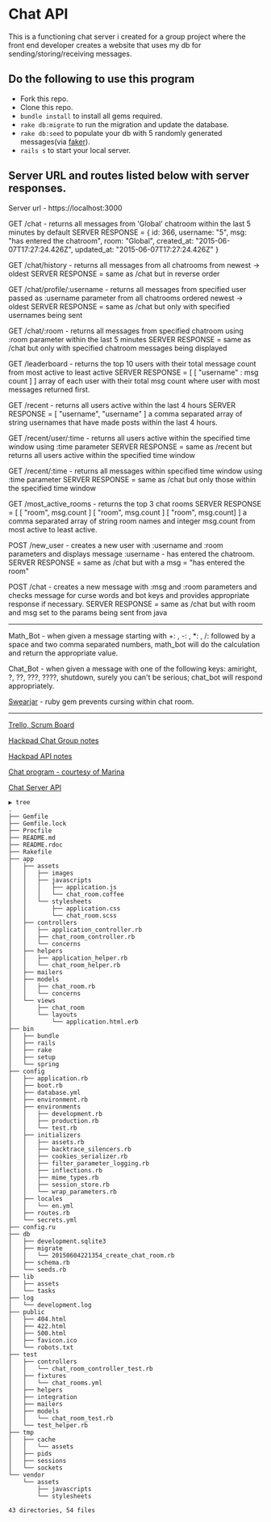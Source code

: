 # Chat API
  This is a functioning chat server i created for a group project where the front end
  developer creates a website that uses my db for sending/storing/receiving messages.

## Do the following to use this program

* Fork this repo.
* Clone this repo.
* `bundle install` to install all gems required.
* `rake db:migrate` to run the migration and update the database.
* `rake db:seed` to populate your db with 5 randomly generated messages(via <a href="https://rubygems.org/gems/faker/versions/1.4.3">faker</a>).
* `rails s` to start your local server.

## Server URL and routes listed below with server responses.

Server url - https://localhost:3000

GET /chat - returns all messages from 'Global' chatroom within the last 5 minutes by default
SERVER RESPONSE = {
id: 366,
username: "5",
msg: "has entered the chatroom",
room: "Global",
created_at: "2015-06-07T17:27:24.426Z",
updated_at: "2015-06-07T17:27:24.426Z" }


GET /chat/history - returns all messages from all chatrooms from newest -> oldest
SERVER RESPONSE = same as /chat but in reverse order

GET /chat/profile/:username - returns all messages from specified user passed as :username
 parameter from all chatrooms ordered newest -> oldest
SERVER RESPONSE = same as /chat but only with specified usernames being sent

GET /chat/:room - returns all messages from specified chatroom using :room parameter within
 the last 5 minutes
SERVER RESPONSE = same as /chat but only with specified chatroom messages being
displayed

GET /leaderboard - returns the top 10 users with their total message count from most active
to least active
SERVER RESPONSE = [ [ "username" :  msg count  ] ] array of each user with their total msg
count where user with most messages returned first.

GET /recent - returns all users active within the last 4 hours
SERVER RESPONSE = [ "username", "username" ] a comma separated array of string
usernames that have made posts within the last 4 hours.

GET /recent/user/:time - returns all users active within the specified time window using :time
parameter
SERVER RESPONSE = same as /recent but returns all users active within the specified time
window

GET /recent/:time - returns all messages within specified time window using :time parameter
SERVER RESPONSE = same as /chat but only those within the specified time window

GET /most_active_rooms - returns the top 3 chat rooms
SERVER RESPONSE = [ [ "room", msg.count ] [ "room", msg.count ] [ "room", msg.count] ] a
comma separated array of string room names and integer msg.count from most active to
least active.

POST /new_user - creates a new user with :username and :room parameters and displays
message :username - has entered the chatroom.
SERVER RESPONSE = same as /chat but with a msg = "has entered the room"

POST /chat - creates a new message with :msg and :room parameters and checks message
for curse words and bot keys and provides appropriate response if necessary.
SERVER RESPONSE = same as /chat but with room and msg set to the params being sent
from java



-------
Math_Bot - when given a message starting with +: , -: , *: , /: followed by a space and two
comma separated numbers, math_bot will do the calculation and return the appropriate value.

Chat_Bot - when given a message with one of the following keys: amiright, ?, ??, ???, ????,
shutdown, surely you can't be serious; chat_bot will respond appropriately.

<a href="https://rubygems.org/gems/swearjar">Swearjar</a> - ruby gem prevents cursing within chat room.

-------
<p><a href="https://trello.com/b/ub26Hs6E/group-chat-program">Trello, Scrum Board
</a></p>
<p><a href="https://hackpad.com/Group-Chat-Program-UhniHRqodb5">Hackpad Chat Group notes
</a>
</p>
<p><a href="https://hackpad.com/Chat-Project-API-Kc89NodEFSo">Hackpad API notes
</a></p>

<p><a href="http://marina-r.github.io/projects/Chat-Room-Project/dist/index.html">Chat program - courtesy of Marina</a></p>

<p><a href="https://superamazingchat.herokuapp.com/">Chat Server API
</a></p>




```
▶ tree
.
├── Gemfile
├── Gemfile.lock
├── Procfile
├── README.md
├── README.rdoc
├── Rakefile
├── app
│   ├── assets
│   │   ├── images
│   │   ├── javascripts
│   │   │   ├── application.js
│   │   │   └── chat_room.coffee
│   │   └── stylesheets
│   │       ├── application.css
│   │       └── chat_room.scss
│   ├── controllers
│   │   ├── application_controller.rb
│   │   ├── chat_room_controller.rb
│   │   └── concerns
│   ├── helpers
│   │   ├── application_helper.rb
│   │   └── chat_room_helper.rb
│   ├── mailers
│   ├── models
│   │   ├── chat_room.rb
│   │   └── concerns
│   └── views
│       ├── chat_room
│       └── layouts
│           └── application.html.erb
├── bin
│   ├── bundle
│   ├── rails
│   ├── rake
│   ├── setup
│   └── spring
├── config
│   ├── application.rb
│   ├── boot.rb
│   ├── database.yml
│   ├── environment.rb
│   ├── environments
│   │   ├── development.rb
│   │   ├── production.rb
│   │   └── test.rb
│   ├── initializers
│   │   ├── assets.rb
│   │   ├── backtrace_silencers.rb
│   │   ├── cookies_serializer.rb
│   │   ├── filter_parameter_logging.rb
│   │   ├── inflections.rb
│   │   ├── mime_types.rb
│   │   ├── session_store.rb
│   │   └── wrap_parameters.rb
│   ├── locales
│   │   └── en.yml
│   ├── routes.rb
│   └── secrets.yml
├── config.ru
├── db
│   ├── development.sqlite3
│   ├── migrate
│   │   └── 20150604221354_create_chat_room.rb
│   ├── schema.rb
│   └── seeds.rb
├── lib
│   ├── assets
│   └── tasks
├── log
│   └── development.log
├── public
│   ├── 404.html
│   ├── 422.html
│   ├── 500.html
│   ├── favicon.ico
│   └── robots.txt
├── test
│   ├── controllers
│   │   └── chat_room_controller_test.rb
│   ├── fixtures
│   │   └── chat_rooms.yml
│   ├── helpers
│   ├── integration
│   ├── mailers
│   ├── models
│   │   └── chat_room_test.rb
│   └── test_helper.rb
├── tmp
│   ├── cache
│   │   └── assets
│   ├── pids
│   ├── sessions
│   └── sockets
└── vendor
    └── assets
        ├── javascripts
        └── stylesheets

43 directories, 54 files
```
